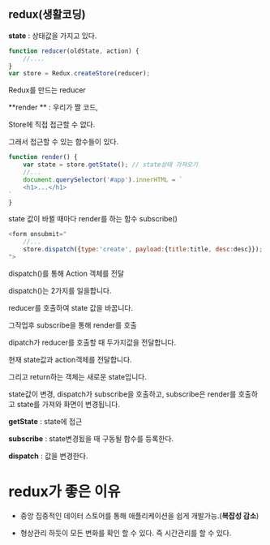 ## redux(생활코딩) ##

**state** : 상태값을 가지고 있다. 

```javascript
function reducer(oldState, action) {
    //....
}
var store = Redux.createStore(reducer);
```

Redux를 만드는 reducer



**render ** : 우리가 짤 코드, 

Store에 직접 접근할 수 없다. 

그래서 접근할 수 있는 함수들이 있다.



``` javascript
function render() {
    var state = store.getState(); // state상태 가져오기
    //...
    document.querySelector('#app').innerHTML = `
	<h1>...</h1>
`
}
```

state 값이 바뀔 때마다 render를 하는 함수 subscribe()



```javascript
<form onsubmit="
	//...
	store.dispatch({type:'create', payload:{title:title, desc:desc}});
">
```



dispatch()를 통해 Action 객체를 전달   

dispatch()는 2가지를 일을합니다.

reducer를 호출하여 state 값을 바꿉니다.

그작업후 subscribe을 통해 render를 호출

dipatch가 reducer를 호출할 때 두가지값을 전달합니다.

현재 state값과 action객체를 전달합니다.

그리고 return하는 객체는  새로운 state입니다.

state값이 변경, dispatch가 subscribe을 호출하고, subscribe은 render를 호출하고 state를 가져와 화면이 변경됩니다.



**getState** : state에 접근

**subscribe** : state변경됬을 때 구동될 함수를 등록한다.

**dispatch** : 값을 변경한다.



# redux가 좋은 이유

* 중앙 집중적인 데이터 스토어를 통해 애플리케이션을 쉽게 개발가능.(**복잡성 감소**)

* 형상관리 하듯이 모든 변화를 확인 할 수 있다. 즉 시간관리를 할 수 있다.